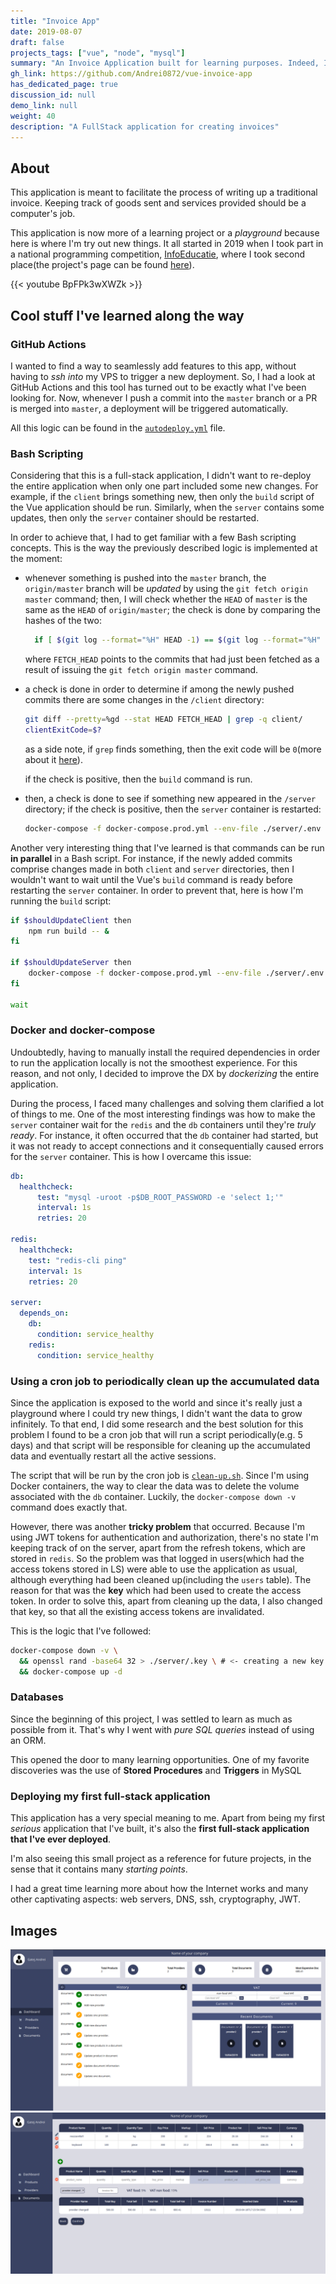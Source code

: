 ```yaml
---
title: "Invoice App"
date: 2019-08-07
draft: false
projects_tags: ["vue", "node", "mysql"]
summary: "An Invoice Application built for learning purposes. Indeed, I've feel I've learned a lot!"
gh_link: https://github.com/Andrei0872/vue-invoice-app
has_dedicated_page: true
discussion_id: null
demo_link: null
weight: 40
description: "A FullStack application for creating invoices"
---
```


## About

This application is meant to facilitate the process of writing up a traditional invoice.
Keeping track of goods sent and services provided should be a computer's job.

This application is now more of a learning project or a *playground* because here is where I'm try out new things. It all started in 2019 when I took part in a national programming competition, [InfoEducatie](https://infoeducatie.ro/), where I took second place(the project's page can be found [here](https://community.infoeducatie.ro/t/aplicatie-nir-web-dambovita-lucrari-2019-nationala/5017)).

{{< youtube BpFPk3wXWZk >}}

## Cool stuff I've learned along the way

### GitHub Actions

I wanted to find a way to seamlessly add features to this app, without having to *ssh into* my VPS to trigger a new deployment. So, I had a look at GitHub Actions and this tool has turned out to be exactly what I've been looking for. Now, whenever I push a commit into the `master` branch or a PR is merged into `master`, a deployment will be triggered automatically. 

All this logic can be found in the [`autodeploy.yml`](https://github.com/Andrei0872/vue-invoice-app/blob/master/.github/workflows/autodeploy.yml) file.

### Bash Scripting

Considering that this is a full-stack application, I didn't want to re-deploy the entire application when only one part included some new changes. For example, if the `client` brings something new, then only the `build` script of the Vue application should be run. Similarly, when the `server` contains some updates, then only the `server` container should be restarted. 

In order to achieve that, I had to get familiar with a few Bash scripting concepts. This is the way the previously described logic is implemented at the moment:

* whenever something is pushed into the `master` branch, the `origin/master` branch will be *updated* by using the `git fetch origin master` command; then, I will check whether the `HEAD` of `master` is the same as the `HEAD` of `origin/master`; the check is done by comparing the hashes of the two:

  ```bash
    if [ $(git log --format="%H" HEAD -1) == $(git log --format="%H" FETCH_HEAD -1) ]
  ```

  where `FETCH_HEAD` points to the commits that had just been fetched as a result of issuing the `git fetch origin master` command.

* a check is done in order to determine if among the newly pushed commits there are some changes in the `/client` directory:

    ```bash
    git diff --pretty=%gd --stat HEAD FETCH_HEAD | grep -q client/
    clientExitCode=$?
    ```

    as a side note, if `grep` finds something, then the exit code will be `0`(more about it [here](https://stackoverflow.com/questions/49730043/the-exit-status-code-for-the-grep-command#:~:text=The%20grep%20manual%20at%20the,the%20exit%20status%20is%202.)).

    if the check is positive, then the `build` command is run.

* then, a check is done to see if something new appeared in the `/server` directory; if the check is positive, then the `server` container is restarted:

    ```bash
    docker-compose -f docker-compose.prod.yml --env-file ./server/.env -p "$(basename $(pwd))_PROD" restart server
    ```

Another very interesting thing that I've learned is that commands can be run **in parallel** in a Bash script. For instance, if the newly added commits comprise changes made in both `client` and `server` directories, then I wouldn't want to wait until the Vue's `build` command is ready before restarting the `server` container. In order to prevent that, here is how I'm running the `build` script:

```bash
if $shouldUpdateClient then
    npm run build -- &
fi

if $shouldUpdateServer then
    docker-compose -f docker-compose.prod.yml --env-file ./server/.env -p "$(basename $(pwd))_PROD" restart server
fi

wait
```

### Docker and docker-compose

Undoubtedly, having to manually install the required dependencies in order to run the application locally is not the smoothest experience. For this reason, and not only, I decided to improve the DX by *dockerizing* the entire application.

During the process, I faced many challenges and solving them clarified a lot of things to me. One of the most interesting findings was how to make the `server` container wait for the `redis` and the `db` containers until they're *truly ready*. For instance, it often occurred that the `db` container had started, but it was not ready to accept connections and it consequentially caused errors for the `server` container. This is how I overcame this issue:

```yaml
db:
  healthcheck:
      test: "mysql -uroot -p$DB_ROOT_PASSWORD -e 'select 1;'"
      interval: 1s
      retries: 20

redis:
  healthcheck:
    test: "redis-cli ping"
    interval: 1s
    retries: 20

server:
  depends_on:
    db:
      condition: service_healthy
    redis:
      condition: service_healthy
```

### Using a cron job to periodically clean up the accumulated data

Since the application is exposed to the world and since it's really just a playground where I could try new things, I didn't want the data to grow infinitely. To that end, I did some research and the best solution for this problem I found to be a cron job that will run a script periodically(e.g. 5 days) and that script will be responsible for cleaning up the accumulated data and eventually restart all the active sessions.

The script that will be run by the cron job is [`clean-up.sh`](https://github.com/Andrei0872/vue-invoice-app/blob/master/scripts/clean-up.sh). Since I'm using Docker containers, the way to clear the data was to delete the volume associated with the `db` container. Luckily, the `docker-compose down -v` command does exactly that. 

However, there was another **tricky problem** that occurred. Because I'm using JWT tokens for authentication and authorization, there's no state I'm keeping track of on the server, apart from the refresh tokens, which are stored in `redis`. So the problem was that logged in users(which had the access tokens stored in LS) were able to use the application as usual, although everything had been cleaned up(including the `users` table). The reason for that was the **key** which had been used to create the access token. In order to solve this, apart from cleaning up the data, I also changed that key, so that all the existing access tokens are invalidated.

This is the logic that I've followed:

```bash
docker-compose down -v \
  && openssl rand -base64 32 > ./server/.key \ # <- creating a new key!
  && docker-compose up -d
```

### Databases

Since the beginning of this project, I was settled to learn as much as possible from it. That's why I went with *pure SQL queries* instead of using an ORM.

This opened the door to many learning opportunities. One of my favorite discoveries was the use of **Stored Procedures** and **Triggers** in MySQL

### Deploying my first full-stack application

This application has a very special meaning to me. Apart from being my first *serious* application that I've built, it's also the **first full-stack application that I've ever deployed**. 

I'm also seeing this small project as a reference for future projects, in the sense that it contains many *starting points*. 

I had a great time learning more about how the Internet works and many other captivating aspects: web servers, DNS, ssh, cryptography, JWT. 

## Images

![](images/dashboard.png)
![](images/inside-doc.png)
